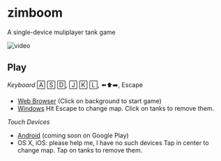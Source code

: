 # zimboom
A single-device muliplayer tank game

![video](https://user-images.githubusercontent.com/692124/127858401-c611c2ca-6acb-4fde-9f25-7ee087df44cd.gif)

## Play

*Keyboard* 
🄰 🅂 🄳,  🄹	🄺 🄻, ⬅️⬆️➡️, Escape
- [Web Browser](https://lbovet.github.io/zimboom/index.html) (Click on background to start game)
- [Windows](https://github.com/lbovet/zimboom/releases/)
Hit Escape to change map.
Click on tanks to remove them.

*Touch Devices*
- [Android](https://github.com/lbovet/zimboom/releases/) (coming soon on Google Play)
- OS X, iOS: please help me, I have no such devices
Tap in center to change map.
Tap on tanks to remove them.
